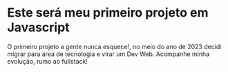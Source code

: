 # Este será meu primeiro projeto em Javascript 

O primeiro projeto a gente nunca esquece!,
no meio do ano de 2023 decidi migrar para área de tecnologia e virar um Dev Web.
Acompanhe minha evolução, rumo ao fullstack!

